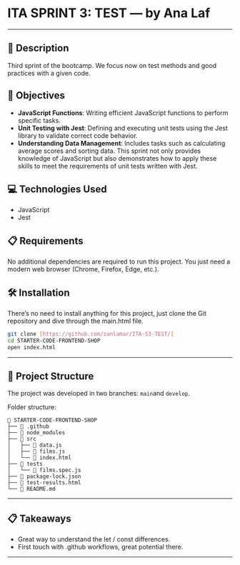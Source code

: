 # ITA SPRINT 3: TEST — by Ana Laf

---

## 📄 Description
Third sprint of the bootcamp. We focus now on test methods and good practices with a given code.



## 🎯 Objectives

- **JavaScript Functions**: Writing efficient JavaScript functions to perform specific tasks.
- **Unit Testing with Jest**: Defining and executing unit tests using the Jest library to validate correct code behavior.
- **Understanding Data Management**: Includes tasks such as calculating average scores and sorting data. This sprint not only provides knowledge of JavaScript but also demonstrates how to apply these skills to meet the requirements of unit tests written with Jest.


## 💻 Technologies Used

- JavaScript
- Jest

## 📋 Requirements

No additional dependencies are required to run this project. You just need a modern web browser (Chrome, Firefox, Edge, etc.).


## 🛠 Installation

There’s no need to install anything for this project, just clone the Git repository and dive through the main.html file.
```bash
git clone [https://github.com/zanlamar/ITA-S3-TEST/]
cd STARTER-CODE-FRONTEND-SHOP
open index.html
``` 
---


## 📁 Project Structure
The project was developed in two branches: `main`and `develop`.

Folder structure: 
```
📁 STARTER-CODE-FRONTEND-SHOP
├── 📁 .github
├── 📁 node_modules
├── 📁 src
│   ├── 📄 data.js
│   ├── 📄 films.js
│   └── 📄 index.html
├── 📁 tests
│   └── 📄 films.spec.js
├── 📄 package-lock.json
├── 📄 test-results.html
└── 📄 README.md

```



---

## 📋 Takeaways
- Great way to understand the let / const differences.
- First touch with .github workflows, great potential there.

---
